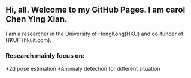 ## Hi, all. Welcome to my GitHub Pages. I am carol Chen Ying Xian.

I am a researcher in the University of HongKong(HKU) and co-funder of HKUIT(hkuit.com). 

### Research mainly focus on:

*2d pose estimation
*Anomaly  detection for different situation


